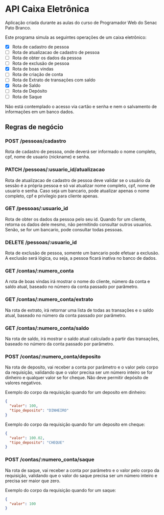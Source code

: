 # API Caixa Eletrônica

Aplicação criada durante as aulas do curso de Programador Web do Senac Pato Branco.

Este programa simula as seguintes operações de um caixa eletrônico:

- [x] Rota de cadastro de pessoa
- [ ] Rota de atualizacao de cadastro de pessoa
- [ ] Rota de obter os dados da pessoa
- [ ] Rota de exclusão de pessoa
- [x] Rota de boas vindas
- [ ] Rota de criação de conta
- [ ] Rota de Extrato de transações com saldo
- [x] Rota de Saldo
- [ ] Rota de Depósito
- [ ] Rota de Saque

Não está contemplado o acesso via cartão e senha e nem o salvamento de informações em um banco dados.

## Regras de negócio 

### POST /pessoas/cadastro
Rota de cadastro de pessoa, onde deverá ser informado o nome completo, cpf, nome de usuario (nickname) e senha.

### PATCH /pessoas/:usuario_id/atualizacao
Rota de atualizacao de cadastro de pessoa deve validar se o usuário da sessão é a própria pessoa e só vai atualizar nome completo, cpf, nome de usuario e senha. Caso seja um bancario, pode atualizar apenas o nome completo, cpf e privilegio para cliente apenas.

### GET /pessoas/:usuario_id
Rota de obter os dados da pessoa pelo seu id. Quando for um cliente, retorna os dados dele mesmo, não permitindo consultar outros usuarios.
Senão, se for um bancario, pode consultar todas pessoas.

### DELETE /pessoas/:usuario_id
Rota de exclusão de pessoa, somente um bancario pode efetuar a exclusão. A exclusão será lógica, ou seja, a pessoa ficará inativa no banco de dados.


### GET /contas/:numero_conta
A rota de boas vindas irá mostrar o nome do cliente, número da conta e saldo atual, baseado no número da conta passado por parâmetro.

### GET /contas/:numero_conta/extrato
Na rota de extrato, irá retornar uma lista de todas as transações e o saldo atual, baseado no número da conta passado por parâmetro.

### GET /contas/:numero_conta/saldo
Na rota de saldo, irá mostrar o saldo atual calculado a partir das transações, baseado no número da conta passado por parâmetro.

### POST /contas/:numero_conta/deposito

Na rota de deposito, vai receber a conta por parâmetro e o valor pelo corpo da requisição, validando que o valor precisa ser um número inteiro se for dinheiro e qualquer valor se for cheque. Não deve permitir depósito de valores negativos.

Exemplo do corpo da requisição quando for um deposito em dinheiro:

```json
{
  "valor": 100,
  "tipo_deposito": "DINHEIRO"
}
```

Exemplo do corpo da requisição quando for um deposito em cheque:

```json
{
  "valor": 100.02,
  "tipo_deposito": "CHEQUE"
}
```

### POST /contas/:numero_conta/saque

Na rota de saque, vai receber a conta por parâmetro e o valor pelo corpo da requisição, validando que o valor do saque precisa ser um número inteiro e precisa ser maior que zero.

Exemplo do corpo da requisição quando for um saque:

```json
{
  "valor": 100
}
```